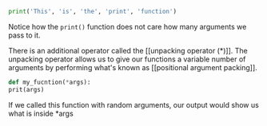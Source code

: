 ```Python
print('This', 'is', 'the', 'print', 'function')
```
Notice how the `print()` function does not care how many arguments we pass to it.

There is an additional operator called the [[unpacking operator (*)]]. The unpacking operator allows us to give our functions a variable number of arguments by performing what's known as [[positional argument packing]].
```Python
def my_fucntion(*args):
prit(args)
```

If we called this function with random arguments, our output would show us what is inside \*args 